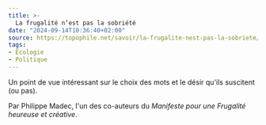 ```yaml
---
title: >-
  La frugalité n’est pas la sobriété
date: "2024-09-14T10:36:40+02:00"
source: https://topophile.net/savoir/la-frugalite-nest-pas-la-sobriete/
tags:
- Écologie
- Politique
---
```


Un point de vue intéressant sur le choix des mots et le désir qu'ils suscitent (ou pas).

Par Philippe Madec, l'un des co-auteurs du *Manifeste pour une Frugalité heureuse et créative*.